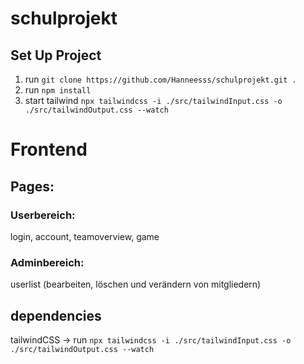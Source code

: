 # schulprojekt

## Set Up Project

1. run `git clone https://github.com/Hanneesss/schulprojekt.git .`
1. run `npm install`
2. start tailwind `npx tailwindcss -i ./src/tailwindInput.css -o ./src/tailwindOutput.css --watch`

# Frontend

## Pages:

### Userbereich:
login, account, teamoverview, game

### Adminbereich:
userlist (bearbeiten, löschen und verändern von mitgliedern)

## dependencies
tailwindCSS -> run `npx tailwindcss -i ./src/tailwindInput.css -o ./src/tailwindOutput.css --watch`